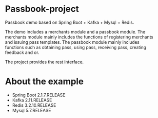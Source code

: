 # Passbook-project
Passbook demo based on Spring Boot + Kafka + Mysql + Redis.

The demo includes a merchants module and a passbook module. The merchants module mainly includes the 
functions of registering merchants and issuing pass templates. The passbook module mainly includes 
functions such as obtaining pass, using pass, receiving pass, creating feedback and or.

The project provides the rest interface.

# About the example
- Spring Boot 2.1.7.RELEASE
- Kafka 2.11.RELEASE
- Redis 3.2.10.RELEASE
- Mysql 5.7.RELEASE
